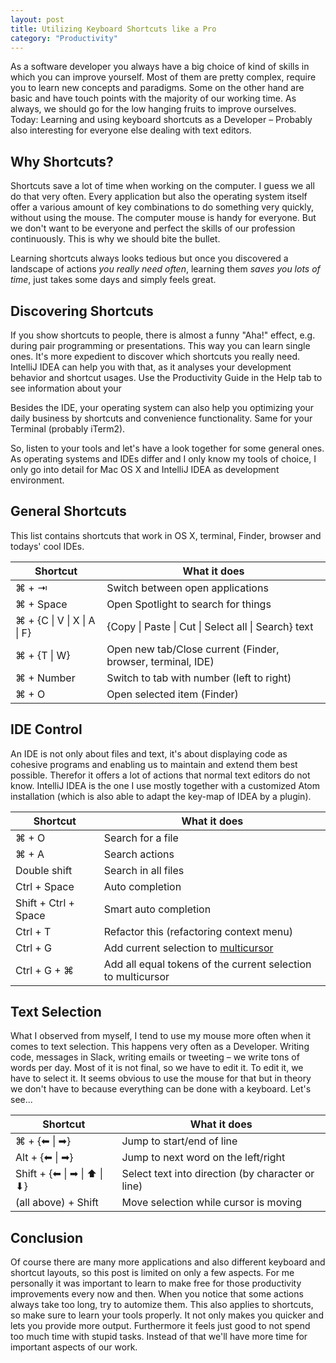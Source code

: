 ```yaml
---
layout: post
title: Utilizing Keyboard Shortcuts like a Pro
category: "Productivity"
---
```


As a software developer you always have a big choice of kind of skills in which you can improve yourself. Most of them are pretty complex, require you to learn new concepts and paradigms. Some on the other hand are basic and have touch points with the majority of our working time. As always, we should go for the low hanging fruits to improve ourselves. Today: Learning and using keyboard shortcuts as a Developer – Probably also interesting for everyone else dealing with text editors.

## Why Shortcuts?

Shortcuts save a lot of time when working on the computer. I guess we all do that very often. Every application but also the operating system itself offer a various amount of key combinations to do something very quickly, without using the mouse. The computer mouse is handy for everyone. But we don't want to be everyone and perfect the skills of our profession continuously. This is why we should bite the bullet.

Learning shortcuts always looks tedious but once you discovered a landscape of actions *you really need often*, learning them *saves you lots of time*, just takes some days and simply feels great.

## Discovering Shortcuts

If you show shortcuts to people, there is almost a funny "Aha!" effect, e.g. during pair programming or presentations. This way you can learn single ones. It's more expedient to discover which shortcuts you really need. IntelliJ IDEA can help you with that, as it analyses your development behavior and shortcut usages. Use the Productivity Guide in the Help tab to see information about your

Besides the IDE, your operating system can also help you optimizing your daily business by shortcuts and convenience functionality. Same for your Terminal (probably iTerm2).

So, listen to your tools and let's have a look together for some general ones. As operating systems and IDEs differ and I only know my tools of choice, I only go into detail for Mac OS X and IntelliJ IDEA as development environment.

## General Shortcuts

This list contains shortcuts that work in OS X, terminal, Finder, browser and todays' cool IDEs.

| Shortcut                | What it does                                                |
|-------------------------|-------------------------------------------------------------|
| ⌘ + ⇥                   | Switch between open applications                            |
| ⌘ + Space               | Open Spotlight to search for things                         |
| ⌘ + {C &#124; V &#124; X &#124; A &#124; F} | {Copy &#124; Paste &#124; Cut &#124; Select all &#124; Search} text             |
| ⌘ + {T &#124; W}             | Open new tab/Close current (Finder, browser, terminal, IDE) |
| ⌘ + Number              | Switch to tab with number (left to right)                   |
| ⌘ + O                   | Open selected item (Finder)                                 |

## IDE Control

An IDE is not only about files and text, it's about displaying code as cohesive programs and enabling us to maintain and extend them best possible. Therefor it offers a lot of actions that normal text editors do not know. IntelliJ IDEA is the one I use mostly together with a customized Atom installation (which is also able to adapt the key-map of IDEA by a plugin).

| Shortcut             | What it does                             |
|----------------------|------------------------------------------|
| ⌘ + O                | Search for a file                        |
| ⌘ + A                | Search actions                           |
| Double shift         | Search in all files                      |
| Ctrl + Space         | Auto completion                          |
| Shift + Ctrl + Space | Smart auto completion                    |
| Ctrl + T             | Refactor this (refactoring context menu) |
| Ctrl + G             | Add current selection to [multicursor](https://www.jetbrains.com/help/idea/2016.3/multicursor.html) |
| Ctrl + G + ⌘ | Add all equal tokens of the current selection to multicursor |

## Text Selection

What I observed from myself, I tend to use my mouse more often when it comes to text selection. This happens very often as a Developer. Writing code, messages in Slack, writing emails or tweeting – we write tons of words per day. Most of it is not final, so we have to edit it. To edit it, we have to select it. It seems obvious to use the mouse for that but in theory we don't have to because everything can be done with a keyboard. Let's see...

| Shortcut             | What it does                         |
|-------------------------|---------------------------------------------------|
| ⌘ + {⬅ &#124; ➡}             | Jump to start/end of line                         |
| Alt + {⬅ &#124; ➡}           | Jump to next word on the left/right               |
| Shift + {⬅ &#124; ➡ &#124; ⬆ &#124; ⬇} | Select text into direction (by character or line) |
| (all above) + Shift     | Move selection while cursor is moving             |

## Conclusion

Of course there are many more applications and also different keyboard and shortcut layouts, so this post is limited on only a few aspects. For me personally it was important to learn to make free for those productivity improvements every now and then. When you notice that some actions always take too long, try to automize them. This also applies to shortcuts, so make sure to learn your tools properly. It not only makes you quicker and lets you provide more output. Furthermore it feels just good to not spend too much time with stupid tasks. Instead of that we'll have more time for important aspects of our work.
